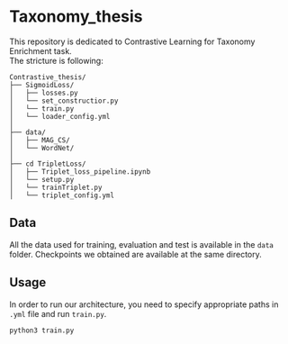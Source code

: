 # Taxonomy_thesis  

This repository is dedicated to Contrastive Learning for Taxonomy Enrichment task.  
The stricture is following:  

```plaintext
Contrastive_thesis/
├── SigmoidLoss/              
│   ├── losses.py      
│   └── set_constructior.py          
│   └── train.py 
│   └── loader_config.yml  
│  
├── data/                    
│   ├── MAG_CS/            
│   └── WordNet/           
│  
├── cd TripletLoss/                
│   ├── Triplet_loss_pipeline.ipynb
│   └── setup.py  
│   └── trainTriplet.py
│   └── triplet_config.yml
```

## Data
All the data used for training, evaluation and test is available in the ```data``` folder. Checkpoints we obtained are available at the same directory.

## Usage  
In order to run our architecture, you need to specify appropriate paths in ```.yml``` file and run ```train.py```.  
```bash
python3 train.py
```
